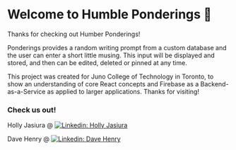 # Welcome to Humble Ponderings 💭

Thanks for checking out Humber Ponderings!

Ponderings provides a random writing prompt from a custom database and the user can enter a short little musing. This input will be displayed and stored, and then can be edited, deleted or pinned at any time.

This project was created for Juno College of Technology in Toronto, to show an understanding of core React concepts and Firebase as a Backend-as-a-Service as applied to larger applications. Thanks for visiting!

### Check us out!

Holly Jasiura @ [![Linkedin: Holly Jasiura](https://img.shields.io/badge/-hollyjasiura-blue?style=flat-square&logo=Linkedin&logoColor=white&link=https://www.linkedin.com/in/hollyjasiura/)](https://www.linkedin.com/in/hollyjasiura/)

Dave Henry @ [![Linkedin: Dave Henry](https://img.shields.io/badge/-dave-henry-765b9b159-blue?style=flat-square&logo=Linkedin&logoColor=white&link=https://www.linkedin.com/in/dave-henry-765b9b159/)](https://www.linkedin.com/in/dave-henry-765b9b159/)
